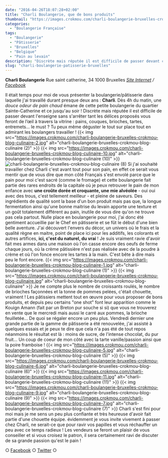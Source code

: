 ```yaml
---
date: "2016-04-26T18:07:28+02:00"
title: "Charli Boulangerie, que de bons produits"
thumbnail: "https://images.crokmou.com/charli-boulangerie-bruxelles-crokmou-blog-culinaire-12.jpg"
categories:
  - "Boulangerie Française"
tags:
  - "Boulangerie"
  - "Pâtisserie"
  - "Bruxelles"
  - "Belgique"
  - "Pain au levain"
description: "Discrète mais réputée il est difficile de passer devant cette boulangerie Charli sans s’arrêter tant les délices proposés vous feront de l’œil"
slug: "charli-boulangerie-patisserie-bruxelles"
---
```


**Charli Boulangerie** Rue saint catherine, 34 1000 Bruxelles _[Site Internet](http://www.charliboulangerie.com/) / [Facebook](https://www.facebook.com/Charli-602436689845685)_

Il était temps pour moi de vous présenter la boulangerie/pâtisserie dans laquelle j'ai travaillé durant presque deux ans : **Charli**. Dès 4h du matin, une _douce odeur de pain chaud_ émane de cette petite boulangerie du quartier Sainte-Catherine et ce jusqu'au soir ! Discrète mais réputée il est difficile de passer devant l'enseigne sans s'arrêter tant les délices proposés vous feront de l’œil à travers la vitrine : pains, couques, brioches, tartes, entremets... le must ? Tu peux même déguster le tout sur place tout en admirant les boulangers travailler ! {{< img src="https://images.crokmou.com/charli-boulangerie-bruxelles-crokmou-blog-culinaire-2.jpg" alt="charli-boulangerie-bruxelles-crokmou-blog-culinaire (2)" >}} {{< img src="https://images.crokmou.com/charli-boulangerie-bruxelles-crokmou-blog-culinaire-10.jpg" alt="charli-boulangerie-bruxelles-crokmou-blog-culinaire (10)" >}}![charli-boulangerie-bruxelles-crokmou-blog-culinaire (8)](https://images.crokmou.com/charli-boulangerie-bruxelles-crokmou-blog-culinaire-8.jpg) Si j'ai souhaité travailler chez Charli c'est avant tout pour son pain, en effet ce serait vous mentir que de vous dire que mon côté Français s'est envolé parce que le pain pour moi c'est sacré (comme le fromage) et cette boulangerie fait partie des rares endroits de la capitale où je peux retrouver le pain de mon enfance avec **une croûte dorée et croquante, une mie alvéolée** - oui oui avec des trous, c'est tellement meilleur - et pleine de saveurs. Des ingrédients de qualité sont la base d'un bon produit mais pas que, la longue fermentation ainsi qu'une bonne maitrise du levain apporte une texture et un goût totalement différent au pain, inutile de vous dire qu'on ne trouve pas cela partout. Nulle place en boulangerie pour moi, j'ai donc été gentiment accueillie par le Chef en pâtisserie et se fût le début d'une bien belle aventure. J'ai découvert l'envers du décor, un univers où le frais et la qualité règne en maitre, point de place ici pour les additifs, les colorants et autres artifices, **ici, c'est du naturel, du vrai** ! Je suis vraiment ravie d'avoir fait mes armes dans une maison où l'on casse encore des oeufs de ferme chaque jours, où la crème pâtissière n'est pas réalisée avec de la poudre à crème et où l'on fonce encore les tartes à la main. C'est bête à dire mais peu le font encore. {{< img src="https://images.crokmou.com/charli-boulangerie-bruxelles-crokmou-blog-culinaire-1.jpg" alt="charli-boulangerie-bruxelles-crokmou-blog-culinaire (1)" >}} {{< img src="https://images.crokmou.com/charli-boulangerie-bruxelles-crokmou-blog-culinaire.jpg" alt="charli-boulangerie-bruxelles-crokmou-blog-culinaire" >}} Je ne compte plus le nombre de croissants roulés, le nombre de brioches façonnées et la tonne de pommes pelées, c'était chouette, vraiment ! Les pâtissiers mettent tout en œuvre pour vous proposer de bons produits, et depuis peu certains "one shot" font leur apparition comme le Kouign Amann (fait par un Breton pur souche si si) que vous ne trouverez en vente que le mercredi mais aussi le carré aux pommes, la brioche feuilletée... De quoi se régaler encore un peu plus. Vendredi dernier une grande partie de la gamme de pâtisserie a été renouvelée, j'ai assisté à quelques essais et je peux te dire que cela n'a pas été de tout repos néanmoins le résultat est là : moins de sucre, de l'intense chocolat, du pur fruit... Un coup de coeur de mon côté avec la tarte vanille/passion ainsi que la poire framboise ! {{< img src="https://images.crokmou.com/charli-boulangerie-bruxelles-crokmou-blog-culinaire-5.jpg" alt="charli-boulangerie-bruxelles-crokmou-blog-culinaire (5)" >}} {{< img src="https://images.crokmou.com/charli-boulangerie-bruxelles-crokmou-blog-culinaire-6.jpg" alt="charli-boulangerie-bruxelles-crokmou-blog-culinaire (6)" >}} {{< img src="https://images.crokmou.com/charli-boulangerie-bruxelles-crokmou-blog-culinaire-11.jpg" alt="charli-boulangerie-bruxelles-crokmou-blog-culinaire (11)" >}} {{< img src="https://images.crokmou.com/charli-boulangerie-bruxelles-crokmou-blog-culinaire-9.jpg" alt="charli-boulangerie-bruxelles-crokmou-blog-culinaire (9)" >}} {{< img src="https://images.crokmou.com/charli-boulangerie-bruxelles-crokmou-blog-culinaire-7.jpg" alt="charli-boulangerie-bruxelles-crokmou-blog-culinaire (7)" >}} Charli s'est fini pour moi mais je me sens un peu plus confiante et très heureuse d'avoir fait partie d'une chouette équipe. évidemment je vous invite vivement à passer chez Charli, ne serait-ce que pour ravir vos papilles et vous réchauffer un peu avec ce temps radieux ! Les vendeurs se feront un plaisir de vous conseiller et si vous croisez le patron, il sera certainement ravi de discuter de sa grande passion qu'est le pain !

○ [Facebook](https://www.facebook.com/crokmou.blog) ○ [Twitter](https://twitter.com/Crokmou) ○
